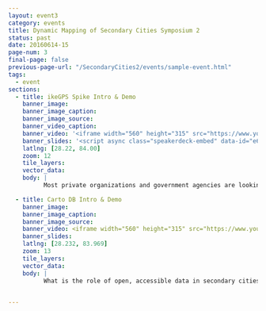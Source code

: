 ```yaml
---
layout: event3
category: events
title: Dynamic Mapping of Secondary Cities Symposium 2
status: past
date: 20160614-15
page-num: 3
final-page: false
previous-page-url: "/SecondaryCities2/events/sample-event.html"
tags:
  - event
sections:
  - title: ikeGPS Spike Intro & Demo
    banner_image: 
    banner_image_caption: 
    banner_image_source: 
    banner_video_caption: 
    banner_video: '<iframe width="560" height="315" src="https://www.youtube.com/embed/f7avqDbORb4" frameborder="0" allowfullscreen></iframe>'
    banner_slides: '<script async class="speakerdeck-embed" data-id="e6662a77b974493e85116fed85cde4fb" data-ratio="1.77777777777778" src="//speakerdeck.com/assets/embed.js"></script>'
    latlng: [28.22, 84.00]
    zoom: 12
    tile_layers:
    vector_data:
    body: |
          Most private organizations and government agencies are looking to reduce field data collection costs and improve the effectiveness of their field data collection. As a growing trend mobile devices such as smartphones and tablets are a great way to do that. In order to get the best bang for the buck you need to use a commercial off-the-shelf solution that will adequately replace the multitude of tools that are taken into the field today, reduce time in the field, and collect a wide range of field data. Spike accomplishes that task.

  - title: Carto DB Intro & Demo
    banner_image: 
    banner_image_caption: 
    banner_image_source:
    banner_video: <iframe width="560" height="315" src="https://www.youtube.com/embed/YEzyIgsDrus" frameborder="0" allowfullscreen></iframe>
    banner_slides:
    latlng: [28.232, 83.969]
    zoom: 13
    tile_layers:
    vector_data:
    body: |
          What is the role of open, accessible data in secondary cities, and how does rapid mapping and insight into location data help those cities achieve their goals? In this talk, we will look specifically at the evolution of open data and how it has evolved to be a tool for cities to communicate, prioritize and make decisions with less overhead and complexity than ever before. As cities make their data more open and transparent, location and demographics can guide leaders through actionable insights and informed decisions. We will look at the array of mapping tools and examples of how it has been successful in helping city leaders achieve goals.

         
---
```



